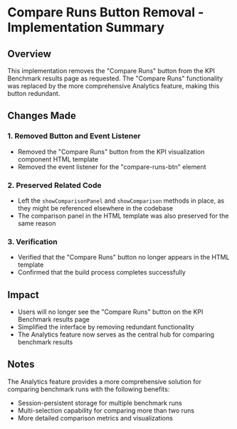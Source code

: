# Compare Runs Button Removal - Implementation Summary

## Overview

This implementation removes the "Compare Runs" button from the KPI Benchmark results page as requested. The "Compare Runs" functionality was replaced by the more comprehensive Analytics feature, making this button redundant.

## Changes Made

### 1. Removed Button and Event Listener
- Removed the "Compare Runs" button from the KPI visualization component HTML template
- Removed the event listener for the "compare-runs-btn" element

### 2. Preserved Related Code
- Left the `showComparisonPanel` and `showComparison` methods in place, as they might be referenced elsewhere in the codebase
- The comparison panel in the HTML template was also preserved for the same reason

### 3. Verification
- Verified that the "Compare Runs" button no longer appears in the HTML template
- Confirmed that the build process completes successfully

## Impact

- Users will no longer see the "Compare Runs" button on the KPI Benchmark results page
- Simplified the interface by removing redundant functionality
- The Analytics feature now serves as the central hub for comparing benchmark results

## Notes

The Analytics feature provides a more comprehensive solution for comparing benchmark runs with the following benefits:
- Session-persistent storage for multiple benchmark runs
- Multi-selection capability for comparing more than two runs
- More detailed comparison metrics and visualizations
